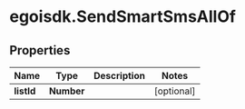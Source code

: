 # egoisdk.SendSmartSmsAllOf

## Properties

Name | Type | Description | Notes
------------ | ------------- | ------------- | -------------
**listId** | **Number** |  | [optional] 


